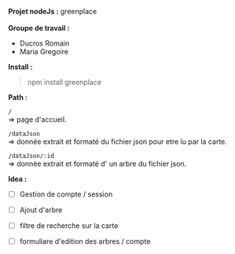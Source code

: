 <b> Projet nodeJs :</b>  greenplace<br>  
<b> Groupe de travail : </b> 
- Ducros Romain 
- Maria Gregoire 

<b>Install :</b>

> npm install greenplace

<b>Path :</b>

``` / ```
<br> => page d'accueil.<br>

``` /dataJson ```
<br> => donnée extrait et formaté du fichier json pour etre lu par la carte.<br>

``` /dataJson/:id ``` 
<br> => donnée extrait et formaté d' un arbre du fichier json.<br>

<b>Idea :</b>
 
 - [ ] Gestion de compte / session 
 - [ ] Ajout d'arbre 
 - [ ] filtre de recherche sur la carte 
 - [ ] formuliare d'edition des arbres / compte 


